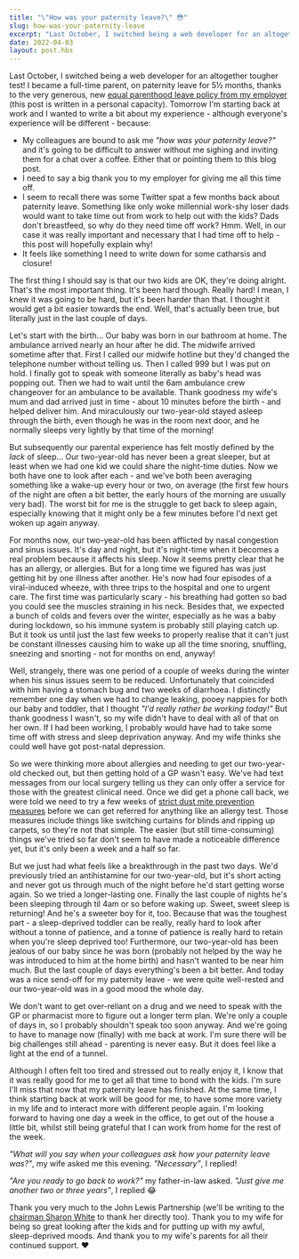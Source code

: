 ```yaml
---
title: "\"How was your paternity leave?\" 😳"
slug: how-was-your-paternity-leave
excerpt: "Last October, I switched being a web developer for an altogether tougher test..."
date: 2022-04-03
layout: post.hbs
---
```


Last October, I switched being a web developer for an altogether tougher test! I became a full-time parent, on paternity leave for 5½ months, thanks to the very generous, new [equal parenthood leave policy from my employer](https://www.johnlewispartnership.co.uk/media/press/y2021/jlp-launches-new-support.html) (this post is written in a personal capacity). Tomorrow I'm starting back at work and I wanted to write a bit about my experience - although everyone's experience will be different - because:

- My colleagues are bound to ask me _"how was your paternity leave?"_ and it's going to be difficult to answer without me sighing and inviting them for a chat over a coffee. Either that or pointing them to this blog post.
- I need to say a big thank you to my employer for giving me all this time off.
- I seem to recall there was some Twitter spat a few months back about paternity leave. Something like only woke millennial work-shy loser dads would want to take time out from work to help out with the kids? Dads don't breastfeed, so why do they need time off work? Hmm. Well, in our case it was really important and necessary that I had time off to help - this post will hopefully explain why!
- It feels like something I need to write down for some catharsis and closure!

The first thing I should say is that our two kids are OK, they're doing alright. That's the most important thing. It's been hard though. Really hard! I mean, I knew it was going to be hard, but it's been harder than that. I thought it would get a bit easier towards the end. Well, that's actually been true, but literally just in the last couple of days.

Let's start with the birth... Our baby was born in our bathroom at home. The ambulance arrived nearly an hour after he did. The midwife arrived sometime after that. First I called our midwife hotline but they'd changed the telephone number without telling us. Then I called 999 but I was put on hold. I finally got to speak with someone literally as baby's head was popping out. Then we had to wait until the 6am ambulance crew changeover for an ambulance to be available. Thank goodness my wife's mum and dad arrived just in time - about 10 minutes before the birth - and helped deliver him. And miraculously our two-year-old stayed asleep through the birth, even though he was in the room next door, and he normally sleeps very lightly by that time of the morning!

But subsequently our parental experience has felt mostly defined by the _lack_ of sleep... Our two-year-old has never been a great sleeper, but at least when we had one kid we could share the night-time duties. Now we both have one to look after each - and we've both been averaging something like a wake-up every hour or two, on average (the first few hours of the night are often a bit better, the early hours of the morning are usually very bad). The worst bit for me is the struggle to get back to sleep again, especially knowing that it might only be a few minutes before I'd next get woken up again anyway.

For months now, our two-year-old has been afflicted by nasal congestion and sinus issues. It's day and night, but it's night-time when it becomes a real problem because it affects his sleep. Now it seems pretty clear that he has an allergy, or allergies. But for a long time we figured has was just getting hit by one illness after another. He's now had four episodes of a viral-induced wheeze, with three trips to the hospital and one to urgent care. The first time was particularly scary - his breathing had gotten so bad you could see the muscles straining in his neck. Besides that, we expected a bunch of colds and fevers over the winter, especially as he was a baby during lockdown, so his immune system is probably still playing catch up. But it took us until just the last few weeks to properly realise that it can't just be constant illnesses causing him to wake up all the time snoring, snuffling, sneezing and snorting - not for months on end, anyway!

Well, strangely, there was one period of a couple of weeks during the winter when his sinus issues seem to be reduced. Unfortunately that coincided with him having a stomach bug and two weeks of diarrhoea. I distinctly remember one day when we had to change leaking, pooey nappies for both our baby and toddler, that I thought _"I'd really rather be working today!"_ But thank goodness I wasn't, so my wife didn't have to deal with all of that on her own. If I had been working, I probably would have had to take some time off with stress and sleep deprivation anyway. And my wife thinks she could well have got post-natal depression.

So we were thinking more about allergies and needing to get our two-year-old checked out, but then getting hold of a GP wasn't easy. We've had text messages from our local surgery telling us they can only offer a service for those with the greatest clinical need. Once we did get a phone call back, we were told we need to try a few weeks of [strict dust mite prevention measures](https://patient.info/allergies-blood-immune/allergies/house-dust-mite-and-pet-allergy#nav-6) before we can get referred for anything like an allergy test. Those measures include things like switching curtains for blinds and ripping up carpets, so they're not that simple. The easier (but still time-consuming) things we've tried so far don't seem to have made a noticeable difference yet, but it's only been a week and a half so far.

But we just had what feels like a breakthrough in the past two days. We'd previously tried an antihistamine for our two-year-old, but it's short acting and never got us through much of the night before he'd start getting worse again. So we tried a longer-lasting one. Finally the last couple of nights he's been sleeping through til 4am or so before waking up. Sweet, sweet sleep is returning! And he's a sweeter boy for it, too. Because that was the toughest part - a sleep-deprived toddler can be really, really hard to look after without a tonne of patience, and a tonne of patience is really hard to retain when you're sleep deprived too! Furthermore, our two-year-old has been jealous of our baby since he was born (probably not helped by the way he was introduced to him at the home birth) and hasn't wanted to be near him much. But the last couple of days everything's been a bit better. And today was a nice send-off for my paternity leave - we were quite well-rested and our two-year-old was in a good mood the whole day.

We don't want to get over-reliant on a drug and we need to speak with the GP or pharmacist more to figure out a longer term plan. We're only a couple of days in, so I probably shouldn't speak too soon anyway. And we're going to have to manage now (finally) with me back at work. I'm sure there will be big challenges still ahead - parenting is never easy. But it does feel like a light at the end of a tunnel.

Although I often felt too tired and stressed out to really enjoy it, I know that it was really good for me to get all that time to bond with the kids. I'm sure I'll miss that now that my paternity leave has finished. At the same time, I think starting back at work will be good for me, to have some more variety in my life and to interact more with different people again. I'm looking forward to having one day a week in the office, to get out of the house a little bit, whilst still being grateful that I can work from home for the rest of the week.

_"What will you say when your colleagues ask how your paternity leave was?"_, my wife asked me this evening. _"Necessary"_, I replied! 

_"Are you ready to go back to work?"_ my father-in-law asked. _"Just give me another two or three years"_, I replied 😂

Thank you very much to the John Lewis Partnership (we'll be writing to the [chairman Sharon White](https://www.johnlewispartnership.co.uk/about/meet-the-board.html) to thank her directly too). Thank you to my wife for being so great looking after the kids and for putting up with my awful, sleep-deprived moods. And thank you to my wife's parents for all their continued support. ❤️
